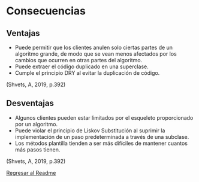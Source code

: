 # Consecuencias
## Ventajas
* Puede permitir que los clientes anulen solo ciertas partes de un algoritmo grande, de modo que se vean menos afectados por los cambios que ocurren en otras partes del algoritmo. 
* Puede extraer el código duplicado en una superclase. 
* Cumple el principio DRY al evitar la duplicación de código.

(Shvets, A, 2019, p.392) 

## Desventajas
* Algunos clientes pueden estar limitados por el esqueleto proporcionado por un algoritmo. 
* Puede violar el principio de Liskov Substitución al suprimir la implementación de un paso predeterminada a través de una subclase. 
* Los métodos plantilla tienden a ser más difíciles de mantener cuantos más pasos tienen.

(Shvets, A, 2019, p.392) 


[Regresar al Readme](./../README.md)